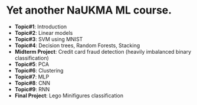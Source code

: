 Yet another NaUKMA ML course.
========
* **Topic#1**: Introduction
* **Topic#2**: Linear models 
* **Topic#3**: SVM using MNIST
* **Topic#4**: Decision trees, Random Forests, Stacking
* **Midterm Project**: Credit card fraud detection (heavily imbalanced binary classification)
* **Topic#5**: PCA
* **Topic#6**: Clustering
* **Topic#7**: MLP
* **Topic#8**: CNN
* **Topic#9**: RNN
* **Final Project**: Lego Minifigures classification
